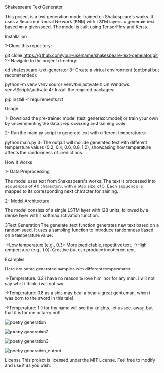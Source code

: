 Shakespeare Text Generator

This project is a text generation model trained on Shakespeare's works. It uses a Recurrent Neural Network (RNN) with LSTM layers to generate text based on a given seed. The model is built using TensorFlow and Keras.

Installation

1-Clone this repository:

git clone https://github.com/your-username/shakespeare-text-generator.git
2- Navigate to the project directory:

cd shakespeare-text-generator
3- Create a virtual environment (optional but recommended):

python -m venv venv
source venv/bin/activate  # On Windows: venv\Scripts\activate
4- Install the required packages:

pip install -r requirements.txt

Usage

1- Download the pre-trained model (text_generator.model) or train your own by uncommenting the data preprocessing and training code.

2- Run the main.py script to generate text with different temperatures:

python main.py
3- The output will include generated text with different temperature values (0.2, 0.4, 0.6, 0.8, 1.0), showcasing how temperature affects the randomness of predictions.

How It Works

1- Data Preprocessing

The model uses text from Shakespeare's works. The text is processed into sequences of 40 characters, with a step size of 3. Each sequence is mapped to its corresponding next character for training.

2- Model Architecture

The model consists of a single LSTM layer with 128 units, followed by a dense layer with a softmax activation function.

3Text Generation
The generate_text function generates new text based on a random seed. It uses a sampling function to introduce randomness based on a temperature value:

->Low temperature (e.g., 0.2): More predictable, repetitive text. ->High temperature (e.g., 1.0): Creative but can produce incoherent text.

Examples

Here are some generated samples with different temperatures:

->Temperature: 0.2 i have no reason to love him, nor for any man. i will not say what i think. i will not say

->Temperature: 0.8 as a ship may bear a bear a great gentleman, when i was born to the sword in this tale!

->Temperature: 1.0 for thy name will see thy knights. let us see. away, but that it is for me or tarry not!


![poetry generation](https://github.com/user-attachments/assets/eed7e22b-a3b6-4a82-817c-16ab824eb8b5)

![poetry generation2](https://github.com/user-attachments/assets/39b0b6ac-a035-4a07-a930-dceccaadd5c7)

![poetry generation3](https://github.com/user-attachments/assets/ad9e126c-b7c3-4f81-afdb-1941710e8584)

![poetry generation_output](https://github.com/user-attachments/assets/55965abf-9f18-40ec-b964-b95bf11fb270)


License
This project is licensed under the MIT License. Feel free to modify and use it as you wish.
